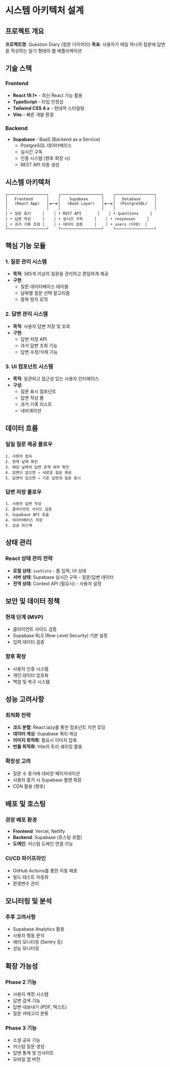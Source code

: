 # 시스템 아키텍처 설계

## 프로젝트 개요

**프로젝트명**: Question Diary (질문 다이어리)
**목표**: 사용자가 매일 하나의 질문에 답변을 작성하는 일기 형태의 웹 애플리케이션

## 기술 스택

### Frontend
- **React 19.1+** - 최신 React 기능 활용
- **TypeScript** - 타입 안정성
- **Tailwind CSS 4.x** - 현대적 스타일링
- **Vite** - 빠른 개발 환경

### Backend
- **Supabase** - BaaS (Backend as a Service)
  - PostgreSQL 데이터베이스
  - 실시간 구독
  - 인증 시스템 (향후 확장 시)
  - REST API 자동 생성

## 시스템 아키텍처

```
┌─────────────────┐    ┌──────────────────┐    ┌─────────────────┐
│   Frontend      │    │    Supabase      │    │   Database      │
│   (React App)   │◄──►│   (BaaS Layer)   │◄──►│  (PostgreSQL)   │
│                 │    │                  │    │                 │
│ • 질문 표시     │    │ • REST API       │    │ • questions     │
│ • 답변 작성     │    │ • 실시간 구독     │    │ • responses     │
│ • 과거 기록 조회 │    │ • 데이터 검증     │    │ • users (미래)  │
└─────────────────┘    └──────────────────┘    └─────────────────┘
```

## 핵심 기능 모듈

### 1. 질문 관리 시스템
- **목적**: 365개 이상의 질문을 관리하고 랜덤하게 제공
- **구현**:
  - 질문 데이터베이스 테이블
  - 날짜별 질문 선택 알고리즘
  - 중복 방지 로직

### 2. 답변 관리 시스템
- **목적**: 사용자 답변 저장 및 조회
- **구현**:
  - 답변 저장 API
  - 과거 답변 조회 기능
  - 답변 수정/삭제 기능

### 3. UI 컴포넌트 시스템
- **목적**: 일관되고 접근성 있는 사용자 인터페이스
- **구성**:
  - 질문 표시 컴포넌트
  - 답변 작성 폼
  - 과거 기록 리스트
  - 네비게이션

## 데이터 흐름

### 일일 질문 제공 플로우
```
1. 사용자 접속
2. 현재 날짜 확인
3. 해당 날짜의 답변 존재 여부 확인
4. 답변이 없으면 → 새로운 질문 제공
5. 답변이 있으면 → 기존 답변과 질문 표시
```

### 답변 저장 플로우
```
1. 사용자 답변 작성
2. 클라이언트 사이드 검증
3. Supabase API 호출
4. 데이터베이스 저장
5. 성공 피드백
```

## 상태 관리

### React 상태 관리 전략
- **로컬 상태**: `useState` - 폼 입력, UI 상태
- **서버 상태**: Supabase 실시간 구독 - 질문/답변 데이터
- **전역 상태**: Context API (필요시) - 사용자 설정

## 보안 및 데이터 정책

### 현재 단계 (MVP)
- 클라이언트 사이드 검증
- Supabase RLS (Row Level Security) 기본 설정
- 입력 데이터 검증

### 향후 확장
- 사용자 인증 시스템
- 개인 데이터 암호화
- 백업 및 복구 시스템

## 성능 고려사항

### 최적화 전략
- **코드 분할**: React.lazy를 통한 컴포넌트 지연 로딩
- **데이터 캐싱**: Supabase 쿼리 캐싱
- **이미지 최적화**: 필요시 이미지 압축
- **번들 최적화**: Vite의 트리 쉐이킹 활용

### 확장성 고려
- 질문 수 증가에 대비한 페이지네이션
- 사용자 증가 시 Supabase 플랜 확장
- CDN 활용 (향후)

## 배포 및 호스팅

### 권장 배포 환경
- **Frontend**: Vercel, Netlify
- **Backend**: Supabase (호스팅 포함)
- **도메인**: 커스텀 도메인 연결 가능

### CI/CD 파이프라인
- GitHub Actions를 통한 자동 배포
- 빌드 테스트 자동화
- 환경변수 관리

## 모니터링 및 분석

### 추후 고려사항
- Supabase Analytics 활용
- 사용자 행동 분석
- 에러 모니터링 (Sentry 등)
- 성능 모니터링

## 확장 가능성

### Phase 2 기능
- 사용자 계정 시스템
- 답변 검색 기능
- 답변 내보내기 (PDF, 텍스트)
- 질문 카테고리 분류

### Phase 3 기능
- 소셜 공유 기능
- 커스텀 질문 생성
- 답변 통계 및 인사이트
- 모바일 앱 버전